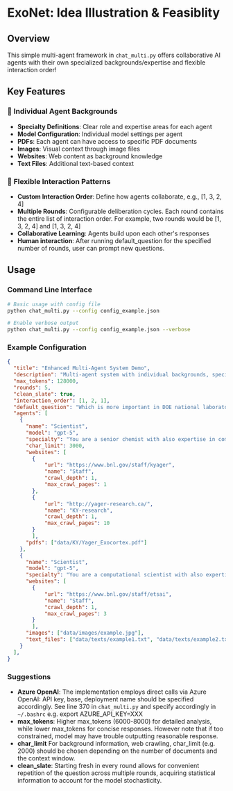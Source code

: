 # ExoNet: Idea Illustration & Feasiblity 

## Overview

This simple multi-agent framework in `chat_multi.py` offers collaborative AI agents with their own specialized backgrounds/expertise and flexible interaction order!


## Key Features

### 🎯 **Individual Agent Backgrounds**
- **Specialty Definitions**: Clear role and expertise areas for each agent
- **Model Configuration**: Individual model settings per agent
- **PDFs**: Each agent can have access to specific PDF documents
- **Images**: Visual context through image files
- **Websites**: Web content as background knowledge
- **Text Files**: Additional text-based context


### 🔄 **Flexible Interaction Patterns**
- **Custom Interaction Order**: Define how agents collaborate, e.g., [1, 3, 2, 4]
- **Multiple Rounds**: Configurable deliberation cycles. Each round contains the entire list of interaction order. For example, two rounds would be [1, 3, 2, 4] and [1, 3, 2, 4]
- **Collaborative Learning**: Agents build upon each other's responses
- **Human interaction**: After running default_question for the specified number of rounds, user can prompt new questions. 



## Usage

### Command Line Interface
```bash
# Basic usage with config file
python chat_multi.py --config config_example.json

# Enable verbose output
python chat_multi.py --config config_example.json --verbose

```


### Example Configuration
```json
{
  "title": "Enhanced Multi-Agent System Demo",
  "description": "Multi-agent system with individual backgrounds, specialties, and flexible interaction order",
  "max_tokens": 128000,
  "rounds": 5,
  "clean_slate": true,
  "interaction_order": [1, 2, 1],
  "default_question": "Which is more important in DOE national laboratories, choose one: (A) data and AI security, (B) develop and deploy AI agents for science",
  "agents": [
    {
      "name": "Scientist",
      "model": "gpt-5",
      "specialty": "You are a senior chemist with also expertise in computer science, You are a chemist with also expertise in computer science, allowing you to be visionary and bridge the gap between physical science and computational science/AI. Provide a clear, concise proposal to the user's question. When provided, incorporate the attached document/image.",
      "char_limit": 3000,
      "websites": [ 
        {
            "url": "https://www.bnl.gov/staff/kyager",
            "name": "Staff",
            "crawl_depth": 1,
            "max_crawl_pages": 1
        },   
        {
            "url": "http://yager-research.ca/",
            "name": "KY-research",
            "crawl_depth": 1,
            "max_crawl_pages": 10
        }
        ],
      "pdfs": ["data/KY/Yager_Exocortex.pdf"]
    },
    {
      "name": "Scientist",
      "model": "gpt-5",
      "specialty": "You are a computational scientist with also expertise in economics. Provide a clear, concise proposal to the user's question. When provided, incorporate the attached document/image.",
      "websites": [ 
        {
            "url": "https://www.bnl.gov/staff/etsai",
            "name": "Staff",
            "crawl_depth": 1,
            "max_crawl_pages": 3
        }
        ],
      "images": ["data/images/example.jpg"],
      "text_files": ["data/texts/example1.txt", "data/texts/example2.txt"]
    }
  ],
}

```


### Suggestions
- **Azure OpenAI**: The implementation employs direct calls via Azure OpenAI: API key, base, deployment name should be specified accordingly. See line 370 in `chat_multi.py` and specify accordingly in `~/.bashrc` e.g. export AZURE_API_KEY=XXX
- **max_tokens**: Higher max_tokens (6000-8000) for detailed analysis, while lower max_tokens for concise responses. However note that if too constrained, model may have trouble outputting reasonable response. 
- **char_limit** For background information, web crawling, char_limit (e.g. 2000) should be chosen depending on the number of documents and the context window.
- **clean_slate**: Starting fresh in every round allows for convenient repetition of the question across multiple rounds, acquiring statistical information to account for the model stochasticity.


